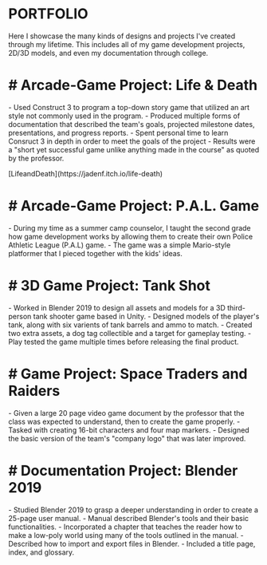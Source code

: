 <!DOCTYPE html>
<html>
<body>
<h1>PORTFOLIO</h1>
<p>Here I showcase the many kinds of designs and projects I've created through my lifetime. This includes all of my game development projects, 2D/3D models, and even my documentation through college.</p>
</body>
</html>

<h1># Arcade-Game Project: Life & Death</h1>
<p>- Used Construct 3 to program a top-down story game that utilized an art style not commonly used in the program.
- Produced multiple forms of documentation that described the team's goals, projected milestone dates, presentations, and progress reports.
- Spent personal time to learn Consruct 3 in depth in order to meet the goals of the project
- Results were a "short yet successful game unlike anything made in the course" as quoted by the professor.</p>
[LifeandDeath](https://jadenf.itch.io/life-death)

<h1># Arcade-Game Project: P.A.L. Game</h1>
<p>- During my time as a summer camp counselor, I taught the second grade how game development works by allowing them to create their own Police Athletic League (P.A.L) game.
- The game was a simple Mario-style platformer that I pieced together with the kids' ideas.</p> 

<h1># 3D Game Project: Tank Shot</h1>
<p>- Worked in Blender 2019 to design all assets and models for a 3D third-person tank shooter game based in Unity.
- Designed models of the player's tank, along with six varients of tank barrels and ammo to match.
- Created two extra assets, a dog tag collectible and a target for gameplay testing.
- Play tested the game multiple times before releasing the final product.<p>

<h1># Game Project: Space Traders and Raiders</h1>
<p>- Given a large 20 page video game document by the professor that the class was expected to understand, then to create the game properly.
- Tasked with creating 16-bit characters and four map markers.
- Designed the basic version of the team's "company logo" that was later improved.</p>

<h1># Documentation Project: Blender 2019</h1>
<p>- Studied Blender 2019 to grasp a deeper understanding in order to create a 25-page user manual.
- Manual described Blender's tools and their basic functionalities.
- Incorporated a chapter that teaches the reader how to make a low-poly world using many of the tools outlined in the manual.
- Described how to import and export files in Blender.
- Included a title page, index, and glossary.</p>